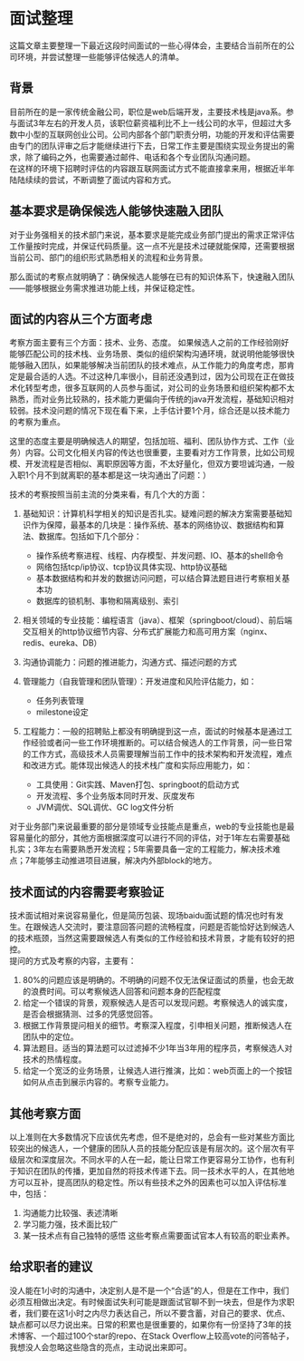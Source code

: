 # 面试整理
这篇文章主要整理一下最近这段时间面试的一些心得体会，主要结合当前所在的公司环境，并尝试整理一些能够评估候选人的清单。  

## 背景
目前所在的是一家传统金融公司，职位是web后端开发，主要技术栈是java系。参与面试3年左右的开发人员，该职位薪资福利比不上一线公司的水平，但超过大多数中小型的互联网创业公司。公司内部各个部门职责分明，功能的开发和评估需要由专门的团队评审之后才能继续进行下去，日常工作主要是围绕实现业务提出的需求，除了编码之外，也需要通过邮件、电话和各个专业团队沟通问题。  
在这样的环境下招聘时评估的内容跟互联网面试方式不能直接拿来用，根据近半年陆陆续续的尝试，不断调整了面试内容和方式。  

## 基本要求是确保候选人能够快速融入团队
对于业务强相关的技术部门来说，基本要求是能完成业务部门提出的需求正常评估工作量按时完成，并保证代码质量。这一点不光是技术过硬就能保障，还需要根据当前公司、部门的组织形式熟悉相关的流程和业务背景。  

那么面试的考察点就明确了：确保候选人能够在已有的知识体系下，快速融入团队——能够根据业务需求推进功能上线，并保证稳定性。

## 面试的内容从三个方面考虑
考察方面主要有三个方面：技术、业务、态度。
如果候选人之前的工作经验刚好能够匹配公司的技术栈、业务场景、类似的组织架构沟通环境，就说明他能够很快能够融入团队，如果能够解决当前团队的技术难点，从工作能力的角度考虑，那肯定是最合适的人选。不过这种几率很小，目前还没遇到过，因为公司现在正在做技术化转型考虑，很多互联网的人员参与面试，对公司的业务场景和组织架构都不太熟悉，而对业务比较熟的，技术能力更偏向于传统的java开发流程，基础知识相对较弱。技术没问题的情况下现在看下来，上手估计要1个月，综合还是以技术能力的考察为重点。

这里的态度主要是明确候选人的期望，包括加班、福利、团队协作方式、工作（业务）内容。公司文化相关内容的传达也很重要，主要看对方工作背景，比如公司规模、开发流程是否相似、离职原因等方面，不太好量化，但双方要坦诚沟通，一般入职1个月不到就离职的基本都是这一块沟通出了问题：）

技术的考察按照当前主流的分类来看，有几个大的方面：
1. 基础知识：计算机科学相关的知识是否扎实。疑难问题的解决方案需要基础知识作为保障，最基本的几块是：操作系统、基本的网络协议、数据结构和算法、数据库。包括如下几个部分：
    - 操作系统考察进程、线程、内存模型、并发问题、IO、基本的shell命令
    - 网络包括tcp/ip协议、tcp协议具体实现、http协议基础
    - 基本数据结构和并发的数据访问问题，可以结合算法题目进行考察相关基本功
    - 数据库的锁机制、事物和隔离级别、索引
2. 相关领域的专业技能：编程语言（java）、框架（springboot/cloud）、前后端交互相关的http协议细节内容、分布式扩展能力和高可用方案（nginx、redis、eureka、DB）
3. 沟通协调能力：问题的推进能力，沟通方式、描述问题的方式  

4. 管理能力（自我管理和团队管理）：开发进度和风险评估能力，如：
    - 任务列表管理
    - milestone设定
5. 工程能力：一般的招聘贴上都没有明确提到这一点，面试的时候基本是通过工作经验或者问一些工作环境推断的。可以结合候选人的工作背景，问一些日常的工作方式，高级技术人员需要理解当前工作中的技术架构和开发流程，难点和改进方式。能体现出候选人的技术栈广度和实际应用能力，如：
    - 工具使用：Git实践、Maven打包、springboot的启动方式
    - 开发流程、多个业务版本同时开发、灰度发布
    - JVM调优、SQL调优、GC log文件分析

对于业务部门来说最重要的部分是领域专业技能点是重点，web的专业技能也是最容易量化的部分，其他方面根据深度可以进行不同的评估，对于1年左右需要基础扎实；3年左右需要熟悉开发流程；5年需要具备一定的工程能力，解决技术难点；7年能够主动推进项目进展，解决内外部block的地方。

## 技术面试的内容需要考察验证
技术面试相对来说容易量化，但是简历包装、现场baidu面试题的情况也时有发生。在跟候选人交流时，要注意回答问题的流畅程度，问题是否能恰好达到候选人的技术瓶颈，当然这需要跟候选人有类似的工作经验和技术背景，才能有较好的把控。  
提问的方式及考察的内容，主要有：
1. 80%的问题应该是明确的。不明确的问题不仅无法保证面试的质量，也会无故的浪费时间。可以考察候选人回答和问题本身的匹配程度
2. 给定一个错误的背景，观察候选人是否可以发现问题。考察候选人的诚实度，是否会根据猜测、过多的凭感觉回答。
3. 根据工作背景提问相关的细节。考察深入程度，引申相关问题，推断候选人在团队中的定位。
4. 算法题目。适当的算法题可以过滤掉不少1年当3年用的程序员，考察候选人对技术的热情程度。
5. 给定一个宽泛的业务场景，让候选人进行推演，比如：web页面上的一个按钮如何从点击到展示内容的。考察专业能力。

## 其他考察方面
以上准则在大多数情况下应该优先考虑，但不是绝对的，总会有一些对某些方面比较突出的候选人，一个健康的团队人员的技能分配应该是有层次的。这个层次有平级层次和深度层次。不同水平的人在一起，能让日常工作更容易分工协作，也有利于知识在团队的传播，更加自然的将技术传递下去。同一技术水平的人，在其他地方可以互补，提高团队的稳定性。所以有些技术之外的因素也可以加入评估标准中，包括：
1. 沟通能力比较强、表述清晰
2. 学习能力强，技术面比较广
3. 某一技术点有自己独特的感悟
这些考察点需要面试官本人有较高的职业素养。

## 给求职者的建议
没人能在1小时的沟通中，决定别人是不是一个“合适”的人，但是在工作中，我们必须互相做出决定。有时候面试失利可能是跟面试官聊不到一块去，但是作为求职者，我们要在这1小时之内尽力表达自己，所以不要含蓄，对自己的要求、优点、缺点都可以尽力说出来。日常的积累也是很重要的，如果你有一份坚持了3年的技术博客、一个超过100个star的repo、在Stack Overflow上较高vote的问答帖子，我想没人会忽略这些隐含的亮点，主动说出来即可。